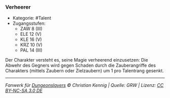 <!---
Dies ist ein Fanwerk für DUNGEONSLAYERS © von Christian Kennig

Quellen:      [Dungeonslayers Grundregelwerk](https://dungeonslayers.net/download/Dungeonslayers4.pdf)
              [Talentbeschreibungen](https://www.f-space.de/ds4/tools-talentcards.html)
License:      [CC-BY-NC-SA 4.0](https://creativecommons.org/licenses/by-nc-sa/4.0/deed.de)
Richtlinien:  [Fanwerkrichtlinien](https://www.dungeonslayers.net/fanwerk-richtlinien/)
Autor:        Zauberlehrling
-->

### Verheerer

- Kategorie: #Talent
- Zugangsstufen:
  - ZAW 8 (III)
  - ELE 12 (V)
  - KLE 16 (V)
  - KRZ 10 (V)
  - PAL 14 (III)

Der Charakter versteht es, seine Magie verheerend einzusetzen: Die Abwehr des Gegners wird gegen Schaden durch die Zauberangriffe des Charakters (mittels Zaubern oder Zielzaubern) um 1 pro Talentrang gesenkt.

---

_Fanwerk für [Dungeonslayers](https://www.dungeonslayers.net/) © Christian Kennig | Quelle: GRW | Lizenz: [CC BY-NC-SA 3.0 DE](https://creativecommons.org/licenses/by-nc-sa/3.0/de/)_
